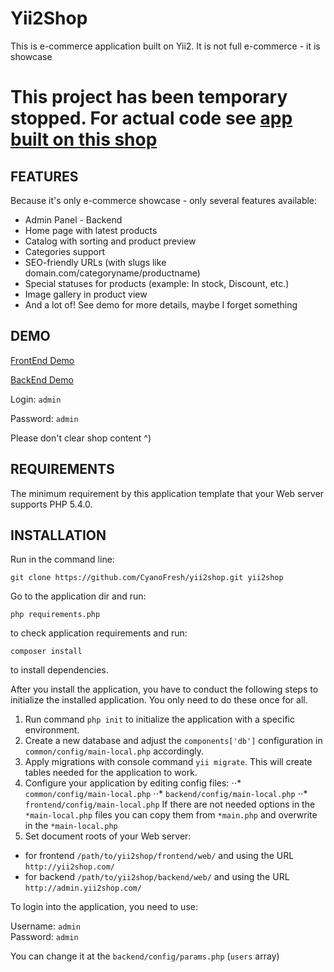 Yii2Shop
===================================

This is e-commerce application built on Yii2. It is not full e-commerce - it is showcase

This project has been temporary stopped. For actual code see [app built on this shop](https://github.com/CyanoFresh/solomashka)
===================================

FEATURES
--------

Because it's only e-commerce showcase - only several features available:
* Admin Panel - Backend
* Home page with latest products
* Catalog with sorting and product preview
* Categories support
* SEO-friendly URLs (with slugs like domain.com/categoryname/productname)
* Special statuses for products (example: In stock, Discount, etc.)
* Image gallery in product view
* And a lot of! See demo for more details, maybe I forget something

DEMO
----

[FrontEnd Demo](http://yii2shop.solomaha.me/)

[BackEnd Demo](http://admin.yii2shop.solomaha.me/)

Login: `admin`

Password: `admin`

Please don't clear shop content ^)


REQUIREMENTS
------------

The minimum requirement by this application template that your Web server supports PHP 5.4.0.


INSTALLATION
------------

Run in the command line:

`git clone https://github.com/CyanoFresh/yii2shop.git yii2shop`

Go to the application dir and run:

`php requirements.php`

to check application requirements and run:

`composer install`

to install dependencies.

After you install the application, you have to conduct the following steps to initialize
the installed application. You only need to do these once for all.

1. Run command `php init` to initialize the application with a specific environment.
2. Create a new database and adjust the `components['db']` configuration in `common/config/main-local.php` accordingly.
3. Apply migrations with console command `yii migrate`. This will create tables needed for the application to work.
4. Configure your application by editing config files: 
⋅⋅* `common/config/main-local.php`
⋅⋅* `backend/config/main-local.php`
⋅⋅* `frontend/config/main-local.php`
If there are not needed options in the `*main-local.php` files you can copy them from `*main.php` and overwrite in the
`*main-local.php`
5. Set document roots of your Web server:

- for frontend `/path/to/yii2shop/frontend/web/` and using the URL `http://yii2shop.com/`
- for backend `/path/to/yii2shop/backend/web/` and using the URL `http://admin.yii2shop.com/`

To login into the application, you need to use:

Username: `admin` <br> 
Password: `admin`

You can change it at the `backend/config/params.php` (`users` array)
